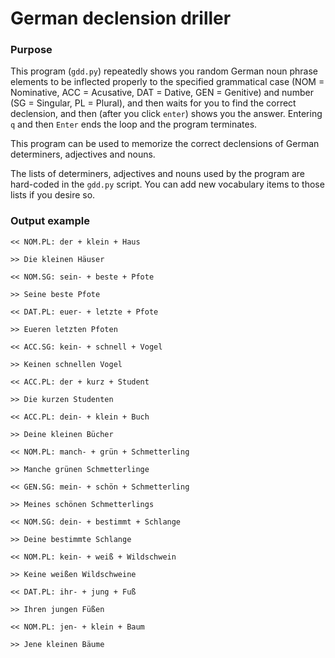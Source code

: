 German declension driller
=========================

### Purpose ###

This program (`gdd.py`) repeatedly shows you random German noun phrase elements to be inflected properly to the specified grammatical case (NOM = Nominative, ACC = Acusative, DAT = Dative, GEN = Genitive) and number (SG = Singular, PL = Plural), and then waits for you to find the correct declension, and then (after you click `enter`) shows you the answer. Entering `q` and then `Enter` ends the loop and the program terminates.

This program can be used to memorize the correct declensions of German determiners, adjectives and nouns.

The lists of determiners, adjectives and nouns used by the program are hard-coded in the `gdd.py` script. You can add new vocabulary items to those lists if you desire so.

### Output example ###

```
<< NOM.PL: der + klein + Haus

>> Die kleinen Häuser

<< NOM.SG: sein- + beste + Pfote

>> Seine beste Pfote

<< DAT.PL: euer- + letzte + Pfote

>> Eueren letzten Pfoten

<< ACC.SG: kein- + schnell + Vogel

>> Keinen schnellen Vogel

<< ACC.PL: der + kurz + Student

>> Die kurzen Studenten

<< ACC.PL: dein- + klein + Buch

>> Deine kleinen Bücher

<< NOM.PL: manch- + grün + Schmetterling

>> Manche grünen Schmetterlinge

<< GEN.SG: mein- + schön + Schmetterling

>> Meines schönen Schmetterlings

<< NOM.SG: dein- + bestimmt + Schlange

>> Deine bestimmte Schlange

<< NOM.PL: kein- + weiß + Wildschwein

>> Keine weißen Wildschweine

<< DAT.PL: ihr- + jung + Fuß

>> Ihren jungen Füßen

<< NOM.PL: jen- + klein + Baum

>> Jene kleinen Bäume
```


